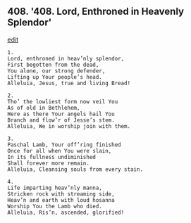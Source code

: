 
## 408.  '408. Lord, Enthroned in Heavenly Splendor'
[edit](https://docs.google.com/document/d/1L3se7Mw1bXYRFLi8VUoqI4bReoFxb21D/edit?mode=html)






    1.
    Lord, enthroned in heav’nly splendor,
    First begotten from the dead,
    You alone, our strong defender,
    Lifting up Your people’s head.
    Alleluia, Jesus, true and living Bread!

    2.
    Tho’ the lowliest form now veil You
    As of old in Bethlehem,
    Here as there Your angels hail You
    Branch and flow’r of Jesse’s stem.
    Alleluia, We in worship join with them.

    3.
    Paschal Lamb, Your off’ring finished
    Once for all when You were slain,
    In its fullness undiminished
    Shall forever more remain.
    Alleluia, Cleansing souls from every stain.

    4.
    Life imparting heav’nly manna,
    Stricken rock with streaming side,
    Heav’n and earth with loud hosanna
    Worship You the Lamb who died.
    Alleluia, Ris’n, ascended, glorified!
